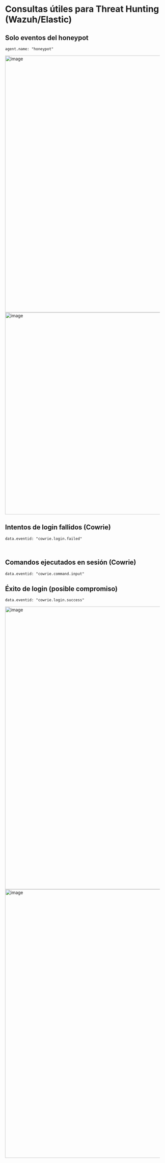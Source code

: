 # Consultas útiles para Threat Hunting (Wazuh/Elastic)

## Solo eventos del honeypot
```
agent.name: "honeypot"
```
<img width="1919" height="834" alt="image" src="https://github.com/user-attachments/assets/ab6dd500-8c38-41cb-a419-02b4b5cb4d28" />

<img width="1903" height="656" alt="image" src="https://github.com/user-attachments/assets/e673dc56-1760-4a65-bcea-69b588f82a1c" />



## Intentos de login fallidos (Cowrie)
```
data.eventid: "cowrie.login.failed"



```

## Comandos ejecutados en sesión (Cowrie)
```
data.eventid: "cowrie.command.input"
```

## Éxito de login (posible compromiso)
```
data.eventid: "cowrie.login.success"
```
<img width="1919" height="918" alt="image" src="https://github.com/user-attachments/assets/01524067-274d-4e35-895b-229e265ea520" />

<img width="1910" height="872" alt="image" src="https://github.com/user-attachments/assets/8dfa9d23-4cf7-4c20-a27a-e45e033ed49a" />

